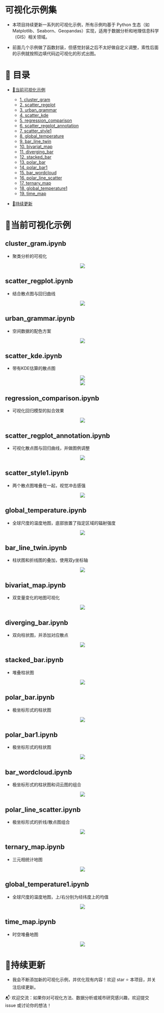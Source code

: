 # 可视化示例集

- 本项目持续更新一系列的可视化示例，所有示例均基于 Python 生态（如 Matplotlib、Seaborn、Geopandas）实现，适用于数据分析和地理信息科学（GIS）相关领域。

- 前面几个示例做了函数封装，但感觉封装之后不太好做自定义调整，索性后面的示例就按照边填代码边可视化的形式出图。

# 📖 目录

- [📌当前可视化示例](#当前可视化示例)
  - [1. cluster_gram](#cluster_gramipynb)
  - [2. scatter_regplot](#scatter_regplotipynb)
  - [3. urban_grammar](#urban_grammaripynb)
  - [4. scatter_kde](#scatter_kdeipynb)
  - [5. regression_comparison](#regression_comparisonipynb)
  - [6. scatter_regplot_annotation](#scatter_regplot_annotationipynb)
  - [7. scatter_style1](#scatter_style1ipynb)
  - [8. global_temperature](#global_temperatureipynb)
  - [9. bar_line_twin](#bar_line_twinipynb)
  - [10. bivariat_map](#bivariat_mapipynb)
  - [11. diverging_bar](#diverging_baripynb)
  - [12. stacked_bar](#stacked_baripynb)
  - [13. polar_bar](#polar_baripynb)
  - [14. polar_bar1](#polar_bar1ipynb)
  - [15. bar_wordcloud](#bar_wordcloudipynb)
  - [16. polar_line_scatter](#polar_line_scatteripynb)
  - [17. ternary_map](#ternary_mapipynb)
  - [18. global_temperature1](#global_temperature1ipynb)
  - [19. time_map](#time_mapipynb)
  
- [🚀持续更新](#持续更新)

# 📌当前可视化示例

## cluster_gram.ipynb
- 聚类分析的可视化
<center><img src="fig/cluster_gram.png"></center> 

## scatter_regplot.ipynb
- 结合散点图与回归曲线
<center><img src="fig/scatter_regplot.png"></center> 

## urban_grammar.ipynb
- 空间数据的配色方案
<center><img src="fig/urban_grammar.png"></center>

## scatter_kde.ipynb
- 带有KDE估算的散点图
<center><img src="fig/scatter_kde1.png"></center>
<center><img src="fig/scatter_kde2.png"></center>

## regression_comparison.ipynb
- 可视化回归模型的拟合效果
<center><img src="fig/regression_comparison.png"></center>

## scatter_regplot_annotation.ipynb
- 可视化散点图与回归曲线，并做图例调整
<center><img src="fig/scatter_regplot_annotation.png"></center>

## scatter_style1.ipynb
- 两个散点图堆叠在一起，视觉冲击感强
<center><img src="fig/scatter_style1.png"></center>

## global_temperature.ipynb
- 全球尺度的温度地图，底部放置了指定区域的辐射强度
<center><img src="fig/global_temperature.png"></center>

## bar_line_twin.ipynb
- 柱状图和折线图的叠加，使用双y坐标轴
<center><img src="fig/bar_line_twin.png"></center>

## bivariat_map.ipynb
- 双变量变化的地图可视化
<center><img src="fig/bivariat_map.png"></center>

## diverging_bar.ipynb
- 双向柱状图，并添加对应散点
<center><img src="fig/diverging_bar.png"></center>

## stacked_bar.ipynb
- 堆叠柱状图
<center><img src="fig/stacked_bar.png"></center>

## polar_bar.ipynb
- 极坐标形式的柱状图
<center><img src="fig/polar_bar.png"></center>

## polar_bar1.ipynb
- 极坐标形式的柱状图
<center><img src="fig/polar_bar1.png"></center>

## bar_wordcloud.ipynb
- 极坐标形式的柱状图和词云图的组合
<center><img src="fig/bar_wordcloud.png"></center>

## polar_line_scatter.ipynb
- 极坐标形式的折线/散点图组合
<center><img src="fig/polar_line_scatter.png"></center>

## ternary_map.ipynb
- 三元相统计地图
<center><img src="fig/ternary_map.png"></center>

## global_temperature1.ipynb
- 全球尺度的温度地图，上/右分别为经纬度上的均值
<center><img src="fig/global_temperature1.png"></center>

## time_map.ipynb
- 时空堆叠地图
<center><img src="fig/time_map.png"></center>

# 🚀持续更新

- 我会不断添加新的可视化示例，并优化现有内容！欢迎 star ⭐ 本项目，并关注后续更新。  

📬 欢迎交流：如果你对可视化方法、数据分析或城市研究感兴趣，欢迎提交 issue 或讨论你的想法！
